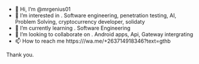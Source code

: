 - 👋 Hi, I’m @mrgenius01
- 👀 I’m interested in . Software engineering, penetration testing, AI, Problem Solving, cryptocurrency developer, solidaty
- 🌱 I’m currently learning . Software Engineering
- 💞️ I’m looking to collaborate on . Android apps, Api, Gateway intergrating
- 📫 How to reach me https:///wa.me/+263714918346?text=gthb

Thank you.
